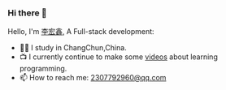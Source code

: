 ### Hi there 👋

Hello, I'm [李宏鑫](), A Full-stack development:

- 👨‍💼 I study in ChangChun,China.
- 📺 I currently continue to make some [videos]() about learning programming.
- 📫 How to reach me: 2307792960@qq.com
<!--
- 👯 I’m looking to collaborate on ...
- 🤔 I’m looking for help with ...
- 💬 Ask me about ...

- 😄 Pronouns: ...
- ⚡ Fun fact: ...
-->
 
